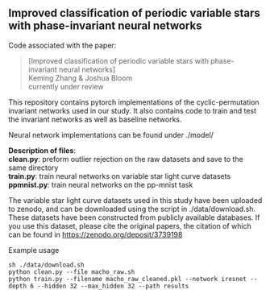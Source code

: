 ## Improved classification of periodic variable stars with phase-invariant neural networks

Code associated with the paper:
  > [Improved classification of periodic variable stars with phase-invariant neural networks]\
  > Keming Zhang & Joshua Bloom\
  > currently under review

This repository contains pytorch implementations of the cyclic-permutation invariant networks used in our study.
It also contains code to train and test the invariant networks as well as baseline networks.

Neural network implementations can be found under ./model/

**Description of files**:\
**clean.py**: preform outlier rejection on the raw datasets and save to the same directory\
**train.py**: train neural networks on variable star light curve datasets\
**ppmnist.py**: train neural networks on the pp-mnist task


The variable star light curve datasets used in this study have been uploaded to zenodo, and can be downloaded using the
script in ./data/download.sh. These datasets have been constructed from publicly available databases. 
If you use this dataset, please cite the original papers, the citation of which can be found in 
https://zenodo.org/deposit/3739198

Example usage
```
sh ./data/download.sh
python clean.py --file macho_raw.sh
python train.py --filename macho_raw_cleaned.pkl --network iresnet --depth 6 --hidden 32 --max_hidden 32 --path results
```

